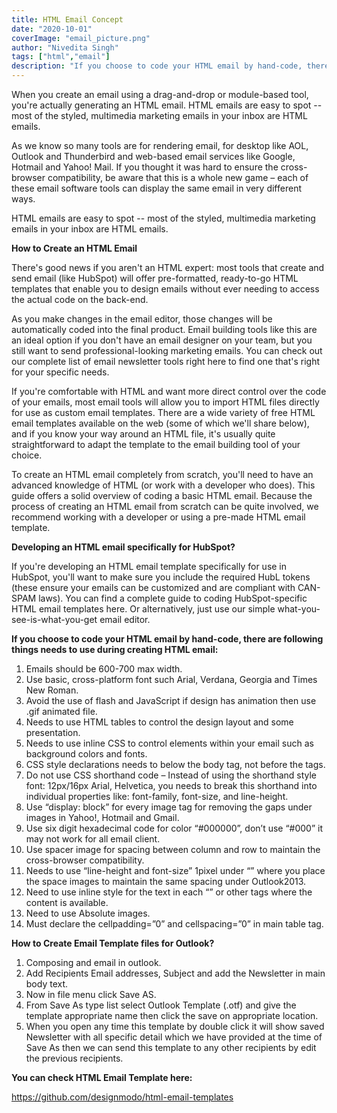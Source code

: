 ```yaml
---
title: HTML Email Concept
date: "2020-10-01"
coverImage: "email_picture.png"
author: "Nivedita Singh"
tags: ["html","email"]
description: "If you choose to code your HTML email by hand-code, there are many different things needs to use during creating HTML email"
---
```

When you create an email using a drag-and-drop or module-based tool, you're actually generating an HTML email.
HTML emails are easy to spot -- most of the styled, multimedia marketing emails in your inbox are HTML emails.

As we know so many tools are for rendering email, for desktop like AOL, Outlook and Thunderbird and web-based email services like Google, Hotmail and Yahoo! Mail. If you thought it was hard to ensure the cross-browser compatibility, be aware that this is a whole new game – each of these email software tools can display the same email in very different ways.

HTML emails are easy to spot -- most of the styled, multimedia marketing emails in your inbox are HTML emails.

**How to Create an HTML Email**

There's good news if you aren't an HTML expert: most tools that create and send email (like HubSpot) will offer pre-formatted, ready-to-go HTML templates that enable you to design emails without ever needing to access the actual code on the back-end.

As you make changes in the email editor, those changes will be automatically coded into the final product. Email building tools like this are an ideal option if you don't have an email designer on your team, but you still want to send professional-looking marketing emails. You can check out our complete list of email newsletter tools right here to find one that's right for your specific needs.

If you're comfortable with HTML and want more direct control over the code of your emails, most email tools will allow you to import HTML files directly for use as custom email templates. There are a wide variety of free HTML email templates available on the web (some of which we'll share below), and if you know your way around an HTML file, it's usually quite straightforward to adapt the template to the email building tool of your choice.

To create an HTML email completely from scratch, you'll need to have an advanced knowledge of HTML (or work with a developer who does). This guide offers a solid overview of coding a basic HTML email. Because the process of creating an HTML email from scratch can be quite involved, we recommend working with a developer or using a pre-made HTML email template.

**Developing an HTML email specifically for HubSpot?**

If you're developing an HTML email template specifically for use in HubSpot, you'll want to make sure you include the required HubL tokens (these ensure your emails can be customized and are compliant with CAN-SPAM laws). You can find a complete guide to coding HubSpot-specific HTML email templates here. Or alternatively, just use our simple what-you-see-is-what-you-get email editor.

**If you choose to code your HTML email by hand-code, there are following things needs to use during creating HTML email:**

1. Emails should be 600-700 max width.
2. Use basic, cross-platform font such Arial, Verdana, Georgia and Times New Roman.
3. Avoid the use of flash and JavaScript if design has animation then use .gif animated file.
4. Needs to use HTML tables to control the design layout and some presentation.
5. Needs to use inline CSS to control elements within your email such as background colors and fonts.
6. CSS style declarations needs to below the body tag, not before the </head> tags.
7. Do not use CSS shorthand code – Instead of using the shorthand style font: 12px/16px Arial, Helvetica, you needs to break this shorthand into individual properties like: font-family, font-size, and line-height.
8. Use “display: block” for every image tag for removing the gaps under images in Yahoo!, Hotmail and Gmail.
9. Use six digit hexadecimal code for color “#000000”, don’t use “#000” it may not work for all email client.
10. Use spacer image for spacing between column and row to maintain the cross-browser compatibility.
11. Needs to use “line-height and font-size” 1pixel under “<TD>” where you place the space images to maintain the same spacing under Outlook2013.
12. Need to use inline style for the text in each “<TD>” or other tags where the content is available.
13. Need to use Absolute images.
14. Must declare the cellpadding=”0” and cellspacing=”0” in main table tag.

**How to Create Email Template files for Outlook?**

1. Composing and email in outlook.
2. Add Recipients Email addresses, Subject and add the Newsletter in main body text.
3. Now in file menu click Save AS.
4. From Save As type list select Outlook Template (.otf) and give the template appropriate name then click the save on appropriate location.
5. When you open any time this template by double click it will show saved Newsletter with all specific detail which we have provided at the time of Save As then we can send this template to any other recipients by edit the previous recipients.

**You can check HTML Email Template here:**

https://github.com/designmodo/html-email-templates